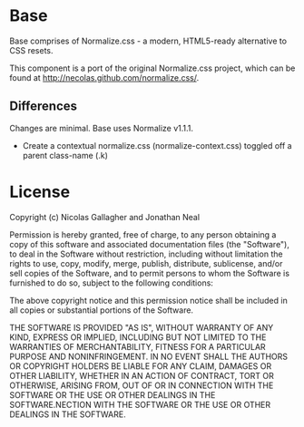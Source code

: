 Base
====

Base comprises of Normalize.css - a modern, HTML5-ready alternative to CSS resets.

This component is a port of the original Normalize.css project, which can be
found at <http://necolas.github.com/normalize.css/>.


Differences
-----------

Changes are minimal. Base uses Normalize v1.1.1.

  - Create a contextual normalize.css (normalize-context.css) toggled off a parent class-name (.k)

License
=======

Copyright (c) Nicolas Gallagher and Jonathan Neal

Permission is hereby granted, free of charge, to any person obtaining a copy of this software and associated documentation files (the "Software"), to deal in the Software without restriction, including without limitation the rights to use, copy, modify, merge, publish, distribute, sublicense, and/or sell copies of the Software, and to permit persons to whom the Software is furnished to do so, subject to the following conditions:

The above copyright notice and this permission notice shall be included in all copies or substantial portions of the Software.

THE SOFTWARE IS PROVIDED "AS IS", WITHOUT WARRANTY OF ANY KIND, EXPRESS OR IMPLIED, INCLUDING BUT NOT LIMITED TO THE WARRANTIES OF MERCHANTABILITY, FITNESS FOR A PARTICULAR PURPOSE AND NONINFRINGEMENT. IN NO EVENT SHALL THE AUTHORS OR COPYRIGHT HOLDERS BE LIABLE FOR ANY CLAIM, DAMAGES OR OTHER LIABILITY, WHETHER IN AN ACTION OF CONTRACT, TORT OR OTHERWISE, ARISING FROM, OUT OF OR IN CONNECTION WITH THE SOFTWARE OR THE USE OR OTHER DEALINGS IN THE SOFTWARE.NECTION WITH THE SOFTWARE OR THE USE OR OTHER DEALINGS IN
THE SOFTWARE.
